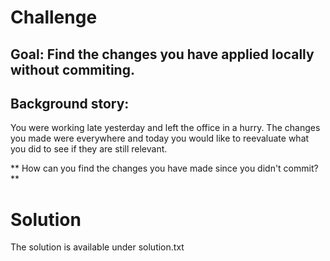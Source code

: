# Challenge
## Goal: Find the changes you have applied locally without commiting.

## Background story: 
You were working late yesterday and left the office in a hurry.
The changes you made were everywhere and today you would like to reevaluate what you did to see if they are still relevant.

** How can you find the changes you have made since you didn't commit? ** 


# Solution 
The solution is available under solution.txt

